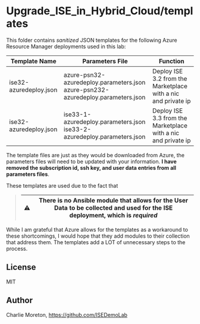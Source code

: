 # Upgrade_ISE_in_Hybrid_Cloud/templates
This folder contains _sanitized_ JSON templates for the following Azure Resource Manager deployments used in this lab:

|Template Name|Parameters File|Function|
|---|---|---|
|ise32-azuredeploy.json|azure-psn32-azuredeploy.parameters.json<br>azure-psn232-azuredeploy.parameters.json|Deploy ISE 3.2 from the Marketplace with a nic and private ip|
|ise32-azuredeploy.json|ise33-1-azuredeploy.parameters.json<br>ise33-2-azuredeploy.parameters.json|Deploy ISE 3.3 from the Marketplace with a nic and private ip|

The template files are just as they would be downloaded from Azure, the parameters files will need to be updated with your information.  **I have removed the subscription id, ssh key, and user data entries from all parameters files**.

These templates are used due to the fact that 
>  |⚠| There is no Ansible module that allows for the **User Data** to be collected and used for the ISE deployment, which is *required*|
>  |:---:|---|

While I am grateful that Azure allows for the templates as a workaround to these shortcomings, I would hope that they add modules to their collection that address them.  The templates add a LOT of unnecessary steps to the process.



## License

MIT

## Author

Charlie Moreton, <https://github.com/ISEDemoLab>